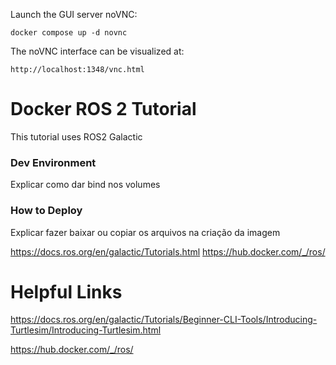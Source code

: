 Launch the GUI server noVNC:

```
docker compose up -d novnc
```

The noVNC interface can be visualized at:
```
http://localhost:1348/vnc.html
```

# Docker ROS 2 Tutorial
This tutorial uses ROS2 Galactic

### Dev Environment

Explicar como dar bind nos volumes

### How to Deploy

Explicar fazer baixar ou copiar os arquivos na criação da imagem

https://docs.ros.org/en/galactic/Tutorials.html
https://hub.docker.com/_/ros/


# Helpful Links

https://docs.ros.org/en/galactic/Tutorials/Beginner-CLI-Tools/Introducing-Turtlesim/Introducing-Turtlesim.html

https://hub.docker.com/_/ros/